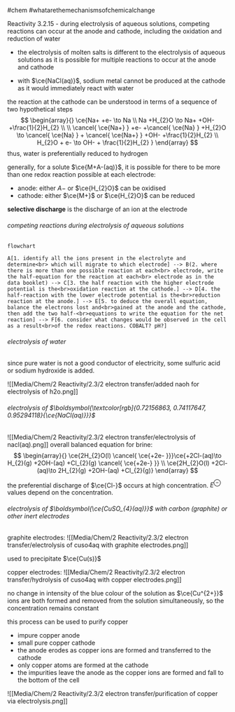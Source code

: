 #chem #whatarethemechanismsofchemicalchange 

Reactivity 3.2.15 - during electrolysis of aqueous solutions, competing reactions can occur at the anode and cathode, including the oxidation and reduction of water

- the electrolysis of molten salts is different to the electrolysis of aqueous solutions as it is possible for multiple reactions to occur at the anode and cathode

- with $\ce{NaCl(aq)}$, sodium metal cannot be produced at the cathode as it would immediately react with water

the reaction at the cathode can be understood in terms of a sequence of two hypothetical steps
$$
\begin{array}{}
\ce{Na+ +e- \to Na \\
 Na +H_{2}O \to Na+ +OH- +\frac{1}{2}H_{2} \\ \\
\cancel{ \ce{Na+} } +e- +\cancel{ \ce{Na} } +H_{2}O \to \cancel{ \ce{Na} } + \cancel{ \ce{Na+} } +OH- +\frac{1}{2}H_{2} \\
H_{2}O + e- \to OH- + \frac{1}{2}H_{2}
}
\end{array}
$$
thus, water is preferentially reduced to hydrogen

generally, for a solute $\ce{M+A-(aq)}$, it is possible for there to be more than one redox reaction possible at each electrode:
- anode: either $A-$ or $\ce{H_{2}O}$ can be oxidised
- cathode: either $\ce{M+}$ or $\ce{H_{2}O}$ can be reduced

**selective discharge** is the discharge of an ion at the electrode

###### competing reactions during electrolysis of aqueous solutions

```mermaid
flowchart

A[1. identify all the ions present in the electrolyte and determine<br> which will migrate to which electrode] --> B(2. where there is more than one possible reaction at each<br> electrode, write the half-equation for the reaction at each<br> electrode as in the data booklet) --> C[3. the half reaction with the higher electrode potential is the<br>oxidation reaction at the cathode.] --> D[4. the half-reaction with the lower electrode potential is the<br>reduction reaction at the anode.] --> E[5. to deduce the overall equation, balance the electrons lost and<br>gained at the anode and the cathode, then add the two half-<br>equations to write the equation for the net reaction] --> F[6. consider what changes would be observed in the cell as a result<br>of the redox reactions. COBALT? pH?]
```

###### electrolysis of water
since pure water is not a good conductor of electricity, some sulfuric acid or sodium hydroxide is added.

![[Media/Chem/2 Reactivity/2.3/2 electron transfer/added naoh for electrolysis of h2o.png]]

###### electrolysis of $\boldsymbol{\textcolor[rgb]{0.72156863, 0.74117647, 0.95294118}{\ce{NaCl(aq)}}}$

![[Media/Chem/2 Reactivity/2.3/2 electron transfer/electrolysis of nacl(aq).png]]
overall balanced equation for brine:
$$
\begin{array}{}
 \ce{2H_{2}O(l) \cancel{ \ce{+2e- }}}\ce{+2Cl-(aq)\to H_{2}(g) +2OH-(aq) +Cl_{2}(g) \cancel{ \ce{+2e-} }} \\
\ce{2H_{2}O(l) +2Cl-(aq)\to 2H_{2}(g) +2OH-(aq) +Cl_{2}(g)}
\end{array}
$$

the preferential discharge of $\ce{Cl-}$ occurs at high concentration. $E^{\ominus}$ values depend on the concentration.

###### electrolysis of $\boldsymbol{\ce{CuSO_{4}(aq)}}$ with carbon (graphite) or other inert electrodes
graphite electrodes:
![[Media/Chem/2 Reactivity/2.3/2 electron transfer/electrolysis of cuso4aq with graphite electrodes.png]]

used to precipitate $\ce{Cu(s)}$

copper electrodes:
![[Media/Chem/2 Reactivity/2.3/2 electron transfer/hydrolysis of cuso4aq with copper electrodes.png]]

no change in intensity of the blue colour of the solution as $\ce{Cu^{2+}}$ ions are both formed and removed from the solution simultaneously, so the concentration remains constant

this process can be used to purify copper
- impure copper anode
- small pure copper cathode
- the anode erodes as copper ions are formed and transferred to the cathode
- only copper atoms are formed at the cathode
- the impurities leave the anode as the copper ions are formed and fall to the bottom of the cell

![[Media/Chem/2 Reactivity/2.3/2 electron transfer/purification of copper via electrolysis.png]]